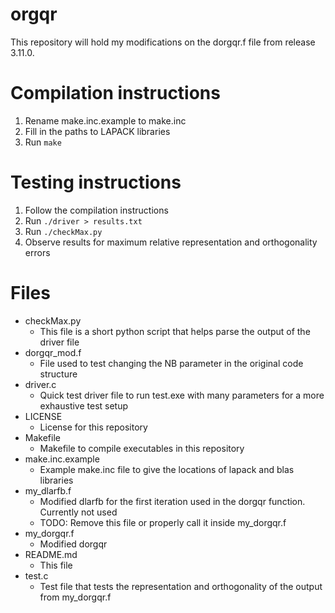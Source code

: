 # orgqr

This repository will hold my modifications on the dorgqr.f file from release 3.11.0.

# Compilation instructions

1. Rename make.inc.example to make.inc
2. Fill in the paths to LAPACK libraries 
3. Run `make`

# Testing instructions

1. Follow the compilation instructions
2. Run `./driver > results.txt`
3. Run `./checkMax.py`
4. Observe results for maximum relative representation and orthogonality errors

# Files

* checkMax.py 
    * This file is a short python script that helps parse the output of the driver file
* dorgqr_mod.f
    * File used to test changing the NB parameter in the original code structure
* driver.c
    * Quick test driver file to run test.exe with many parameters for a more exhaustive test setup
* LICENSE
    * License for this repository
* Makefile
    * Makefile to compile executables in this repository
* make.inc.example
    * Example make.inc file to give the locations of lapack and blas libraries
* my_dlarfb.f
    * Modified dlarfb for the first iteration used in the dorgqr function. Currently not used
    * TODO: Remove this file or properly call it inside my_dorgqr.f
* my_dorgqr.f
    * Modified dorgqr
* README.md
    * This file
* test.c
    * Test file that tests the representation and orthogonality of the output from my_dorgqr.f
